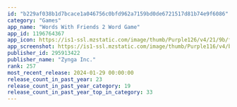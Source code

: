 ```yaml
---
id: "b229af038b1d7bcace1a046756c0bfd962a7159bd0de6721517d81b74e9f6086"
category: "Games"
app_name: "Words With Friends 2 Word Game"
app_id: 1196764367
app_icon: https://is1-ssl.mzstatic.com/image/thumb/Purple126/v4/21/9b/fa/219bfaa6-49c4-c967-ee62-4eb7344cb493/AppIcon-1x_U007emarketing-0-7-0-85-220.png/1024x1024bb.png
app_screenshot: https://is1-ssl.mzstatic.com/image/thumb/Purple116/v4/ba/7b/28/ba7b2830-460f-f196-8e40-71b6a73918a5/a3eace8c-b7a5-4b1c-a0d4-d87e86ac56fd_WWF2_U0028EN_U0029_GameplayScreenshots_iOS_1242x2688_2-1.jpg/1242x2688bb.png
publisher_id: 295913422
publisher_name: "Zynga Inc."
rank: 257
most_recent_release: 2024-01-29 00:00:00
release_count_in_past_year: 23
release_count_in_past_year_category: 19
release_count_in_past_year_top_in_category: 33
---
```

